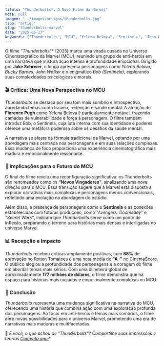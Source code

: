 ```yaml
---
titulo: "Thunderbolts*: O Novo Filme da Marvel"
nota: null
imagem: "../images/artigos/thunderbolts.jpg"
tipo: "artigo"
slug: "thunderbolts-marvel"
data: "2025-05-27"
keywords: ["Thunderbolts", "MCU", "Yelena Belova", "Sentinela", "John Walker", "Florence Pugh", "Jake Schreier", "Vingadores", "Novos Vingadores"]
---
```


O filme **"Thunderbolts*"** (2025) marca uma virada ousada no Universo Cinematográfico da Marvel (MCU), reunindo um grupo de anti-heróis em uma narrativa que mistura ação intensa e profundidade emocional. Dirigido por **Jake Schreier**, o longa apresenta personagens como *Yelena Belova*, *Bucky Barnes*, *John Walker* e o enigmático *Bob (Sentinela)*, explorando suas complexidades psicológicas e morais.

### 🎬 Crítica: Uma Nova Perspectiva no MCU

*Thunderbolts* se destaca por seu tom mais sombrio e introspectivo, abordando temas como trauma, redenção e saúde mental. A atuação de **Florence Pugh** como Yelena Belova é particularmente notável, trazendo camadas de vulnerabilidade e força à personagem. O filme também introduz Bob, o Sentinela, cuja luta interna com sua identidade e poderes oferece uma metáfora poderosa sobre os desafios da saúde mental.

A narrativa se afasta da fórmula tradicional da Marvel, optando por uma abordagem mais centrada nos personagens e em suas relações complexas. Essa mudança de foco proporciona uma experiência cinematográfica mais madura e emocionalmente ressonante.

### 🔮 Implicações para o Futuro do MCU

O final do filme revela uma reconfiguração significativa: os Thunderbolts são renomeados como os **“Novos Vingadores”**, sinalizando uma nova direção para o MCU. Essa transição sugere que a Marvel está disposta a explorar narrativas mais complexas e personagens menos convencionais, refletindo uma evolução na abordagem do estúdio.

Além disso, a presença de personagens como o **Sentinela** e as conexões estabelecidas com futuras produções, como *"Avengers: Doomsday"* e *"Secret Wars"*, indicam que *Thunderbolts* serve como um ponto de inflexão, preparando o terreno para histórias mais densas e interligadas no universo Marvel.

### 📊 Recepção e Impacto

*Thunderbolts* recebeu críticas amplamente positivas, com **88%** de aprovação no Rotten Tomatoes e uma nota média de **"A–"** no CinemaScore. O público elogiou a profundidade dos personagens e a coragem do filme em abordar temas mais sérios. Com uma bilheteira global de aproximadamente **177 milhões de dólares**, o filme demonstra que há espaço para histórias mais ousadas e emocionalmente complexas no MCU.

### 📢 Conclusão

*Thunderbolts* representa uma mudança significativa na narrativa do MCU, oferecendo uma história que combina ação com uma exploração profunda dos personagens. Ao focar em anti-heróis e temas mais sombrios, o filme abre novas possibilidades para o universo Marvel, prometendo uma era de narrativas mais maduras e multifacetadas.

💬 **E você, o que achou de "Thunderbolts*"? Compartilhe suas impressões e teorias [Comenta aqui](../contacto.html)**
